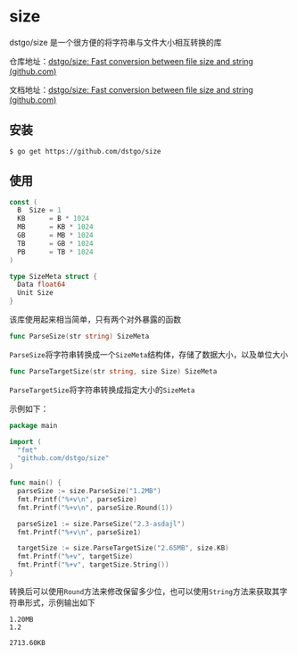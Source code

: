 # size

dstgo/size 是一个很方便的将字符串与文件大小相互转换的库

仓库地址：[dstgo/size: Fast conversion between file size and string (github.com)](https://github.com/dstgo/size)

文档地址：[dstgo/size: Fast conversion between file size and string (github.com)](https://github.com/dstgo/size#readme)

## 安装

```
$ go get https://github.com/dstgo/size
```

## 使用

```go
const (
  B  Size = 1
  KB      = B * 1024
  MB      = KB * 1024
  GB      = MB * 1024
  TB      = GB * 1024
  PB      = TB * 1024
)
```

```go
type SizeMeta struct {
  Data float64
  Unit Size
}
```

该库使用起来相当简单，只有两个对外暴露的函数

```go
func ParseSize(str string) SizeMeta
```

`ParseSize`将字符串转换成一个`SizeMeta`结构体，存储了数据大小，以及单位大小

```go
func ParseTargetSize(str string, size Size) SizeMeta
```

`ParseTargetSize`将字符串转换成指定大小的`SizeMeta`

示例如下：

```go
package main

import (
  "fmt"
  "github.com/dstgo/size"
)

func main() {
  parseSize := size.ParseSize("1.2MB")
  fmt.Printf("%+v\n", parseSize)
  fmt.Printf("%+v\n", parseSize.Round(1))

  parseSize1 := size.ParseSize("2.3-asdajl")
  fmt.Printf("%+v\n", parseSize1)

  targetSize := size.ParseTargetSize("2.65MB", size.KB)
  fmt.Printf("%+v", targetSize)
  fmt.Printf("%+v", targetSize.String())
}

```

转换后可以使用`Round`方法来修改保留多少位，也可以使用`String`方法来获取其字符串形式，示例输出如下

```
1.20MB
1.2

2713.60KB
```
